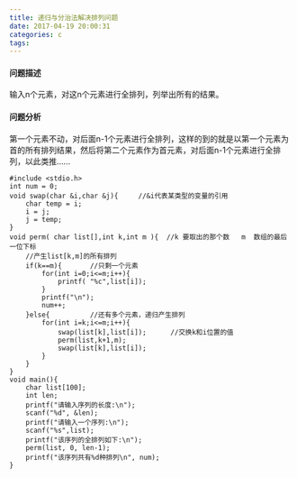 ```yaml
---
title: 递归与分治法解决排列问题
date: 2017-04-19 20:00:31
categories: c
tags:
---
```

#### 问题描述
输入n个元素，对这n个元素进行全排列，列举出所有的结果。
#### 问题分析
第一个元素不动，对后面n-1个元素进行全排列，这样的到的就是以第一个元素为首的所有排列结果，然后将第二个元素作为首元素，对后面n-1个元素进行全排列，以此类推......

<!--more-->

	#include <stdio.h>
	int num = 0;
	void swap(char &i,char &j){		//&i代表某类型的变量的引用
		char temp = i;
		i = j;
		j = temp;
	}
	void perm( char list[],int k,int m ){  //k 要取出的那个数	 m  数组的最后一位下标
		//产生list[k,m]的所有排列
		if(k==m){		//只剩一个元素
			for(int i=0;i<=m;i++){
				printf( "%c",list[i]);
			}
			printf("\n");
			num++;
		}else{			//还有多个元素，递归产生排列
			for(int i=k;i<=m;i++){
				swap(list[k],list[i]);		//交换k和i位置的值
				perm(list,k+1,m);
				swap(list[k],list[i]);
			}
		}
	}
	void main(){
		char list[100];
		int len;
	    printf("请输入序列的长度:\n");
	    scanf("%d", &len);
	    printf("请输入一个序列:\n");
		scanf("%s",list);
	    printf("该序列的全排列如下:\n");
	    perm(list, 0, len-1);
	    printf("该序列共有%d种排列\n", num);
	}